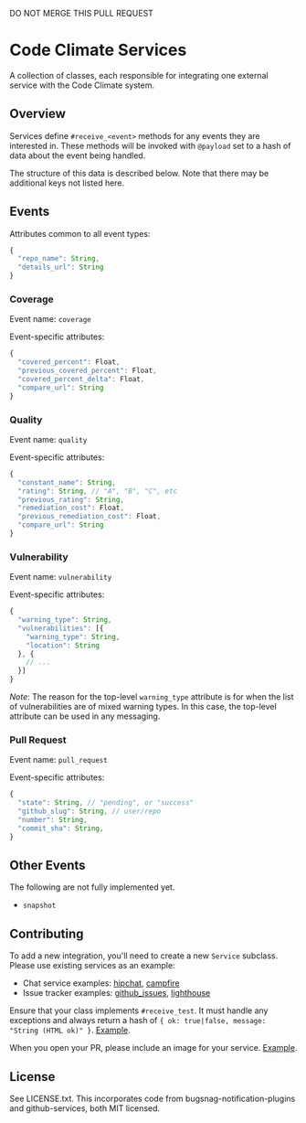 DO NOT MERGE THIS PULL REQUEST

# Code Climate Services

A collection of classes, each responsible for integrating one external service
with the Code Climate system.

## Overview

Services define `#receive_<event>` methods for any events they are interested
in. These methods will be invoked with `@payload` set to a hash of data about
the event being handled.

The structure of this data is described below. Note that there may be additional
keys not listed here.

## Events

Attributes common to all event types:

```javascript
{
  "repo_name": String,
  "details_url": String
}
```

### Coverage

Event name: `coverage`

Event-specific attributes:

```javascript
{
  "covered_percent": Float,
  "previous_covered_percent": Float,
  "covered_percent_delta": Float,
  "compare_url": String
}
```

### Quality

Event name: `quality`

Event-specific attributes:

```javascript
{
  "constant_name": String,
  "rating": String, // "A", "B", "C", etc
  "previous_rating": String,
  "remediation_cost": Float,
  "previous_remediation_cost": Float,
  "compare_url": String
}
```

### Vulnerability

Event name: `vulnerability`

Event-specific attributes:

```javascript
{
  "warning_type": String,
  "vulnerabilities": [{
    "warning_type": String,
    "location": String
  }, {
    // ...
  }]
}
```

*Note*: The reason for the top-level `warning_type` attribute is for when the
list of vulnerabilities are of mixed warning types. In this case, the top-level
attribute can be used in any messaging.

### Pull Request

Event name: `pull_request`

Event-specific attributes:

```javascript
{
  "state": String, // "pending", or "success"
  "github_slug": String, // user/repo
  "number": String,
  "commit_sha": String,
}
```

## Other Events

The following are not fully implemented yet.

* `snapshot`

## Contributing

To add a new integration, you'll need to create a new `Service` subclass. Please
use existing services as an example:

- Chat service examples: [hipchat][], [campfire][]
- Issue tracker examples: [github_issues][], [lighthouse][]

[hipchat]: /codeclimate/codeclimate-services/blob/master/lib/cc/services/hipchat.rb
[campfire]: /codeclimate/codeclimate-services/blob/master/lib/cc/services/campfire.rb
[github_issues]: /codeclimate/codeclimate-services/blob/master/lib/cc/services/github_issues.rb
[lighthouse]: /codeclimate/codeclimate-services/blob/master/lib/cc/services/lighthouse.rb

Ensure that your class implements `#receive_test`. It must handle any exceptions
and always return a hash of `{ ok: true|false, message: "String (HTML ok)" }`.
[Example][test_example].

[test_example]: /codeclimate/codeclimate-services/blob/master/lib/cc/services/jira.rb#L31

When you open your PR, please include an image for your service.
[Example][service_avatar].

[service_avatar]: https://codeclimate.com/assets/integration_icons/campfire-9f0475f77133a3ff5267972436dead60.png

## License

See LICENSE.txt. This incorporates code from bugsnag-notification-plugins and
github-services, both MIT licensed.
